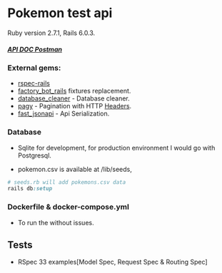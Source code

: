 # Pokemon test api

Ruby version 2.7.1, Rails 6.0.3.

##### [API DOC Postman](https://documenter.getpostman.com/view/11451353/Szt5fWFc?version=latest#d4289833-44a1-4b8a-b67d-00b3bffa4742)


### External gems:   

* [rspec-rails](https://github.com/rspec/rspec-rails) 
* [factory_bot_rails](https://github.com/thoughtbot/factory_bot) fixtures replacement.
* [database_cleaner](https://github.com/DatabaseCleaner/database_cleaner) - Database cleaner.
* [pagy](https://github.com/ddnexus/pagy) - Pagination with HTTP [Headers](http://ddnexus.github.io/pagy/extras/headers).
* [fast_jsonapi](https://github.com/Netflix/fast_jsonapi) - Api Serialization.

### Database 

* Sqlite for development, for production environment I would go with Postgresql. 

* pokemon.csv is available at /lib/seeds,
```ruby
# seeds.rb will add pokemons.csv data
rails db:setup
```
### Dockerfile & docker-compose.yml

* To run the without issues.


## Tests

* RSpec 33 examples[Model Spec, Request Spec & Routing Spec]
